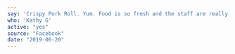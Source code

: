 ```yaml
---
say: 'Crispy Pork Roll. Yum. Food is so fresh and the staff are really friendly. Great new place to eat and drink.'
who: 'Kathy G'
active: "yes"
source: "Facebook"
date: "2019-06-20"
---
```

